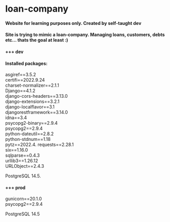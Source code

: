 # loan-company

#### Website for learning purposes only. Created by self-taught dev
#### Site is trying to mimic a loan-company. Managing loans, customers, debts etc... thats the goal at least :)


#### +++ dev  
#### Installed packages:  
asgiref==3.5.2  
certifi==2022.9.24  
charset-normalizer==2.1.1  
Django==4.1.2  
django-cors-headers==3.13.0  
django-extensions==3.2.1  
django-localflavor==3.1  
djangorestframework==3.14.0  
idna==3.4  
psycopg2-binary==2.9.4  
psycopg2==2.9.4  
python-dateutil==2.8.2  
python-stdnum==1.18  
pytz==2022.4. 
requests==2.28.1  
six==1.16.0  
sqlparse==0.4.3  
urllib3==1.26.12  
URLObject==2.4.3  

PostgreSQL 14.5. 


#### +++ prod  
gunicorn==20.1.0  
psycopg2==2.9.4  


PostgreSQL 14.5